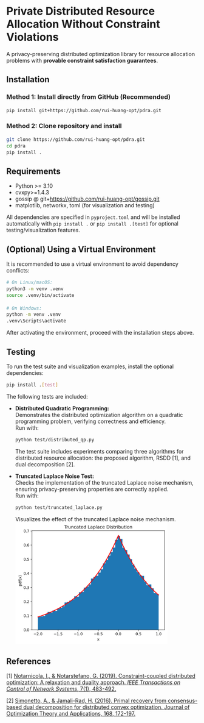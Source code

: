 # Private Distributed Resource Allocation Without Constraint Violations

A privacy-preserving distributed optimization library for resource allocation problems with **provable constraint satisfaction guarantees**.

## Installation

### Method 1: Install directly from GitHub (Recommended)
```bash
pip install git+https://github.com/rui-huang-opt/pdra.git
```

### Method 2: Clone repository and install
```bash
git clone https://github.com/rui-huang-opt/pdra.git
cd pdra
pip install .
```

## Requirements
- Python >= 3.10
- cvxpy>=1.4.3
- gossip @ git+https://github.com/rui-huang-opt/gossip.git
- matplotlib, networkx, toml (for visualization and testing)

All dependencies are specified in `pyproject.toml` and will be installed automatically with `pip install .` or `pip install .[test]` for optional testing/visualization features.

## (Optional) Using a Virtual Environment

It is recommended to use a virtual environment to avoid dependency conflicts:

```bash
# On Linux/macOS:
python3 -m venv .venv
source .venv/bin/activate

# On Windows:
python -m venv .venv
.venv\Scripts\activate
```

After activating the environment, proceed with the installation steps above.

## Testing

To run the test suite and visualization examples, install the optional dependencies:
```bash
pip install .[test]
```

The following tests are included:

- **Distributed Quadratic Programming:**  
    Demonstrates the distributed optimization algorithm on a quadratic programming problem, verifying correctness and efficiency.  
    Run with:
    ```bash
    python test/distributed_qp.py
    ```
    The test suite includes experiments comparing three algorithms for distributed resource allocation: the proposed algorithm, RSDD [1], and dual decomposition [2].

- **Truncated Laplace Noise Test:**  
    Checks the implementation of the truncated Laplace noise mechanism, ensuring privacy-preserving properties are correctly applied.  
    Run with:
    ```bash
    python test/truncated_laplace.py
    ```
    Visualizes the effect of the truncated Laplace noise mechanism.  
    <img src="test/figures/truncated_laplace/truncated_laplace.png" alt="Truncated Laplace Noise" width="400"/>

## References

[1] [Notarnicola, I., & Notarstefano, G. (2019). Constraint-coupled distributed optimization: A relaxation and duality approach. *IEEE Transactions on Control of Network Systems*, 7(1), 483-492.](https://ieeexplore.ieee.org/abstract/document/8746216)

[2] [Simonetto, A., & Jamali-Rad, H. (2016). Primal recovery from consensus-based dual decomposition for distributed convex optimization. Journal of Optimization Theory and Applications, 168, 172-197.](https://link.springer.com/article/10.1007/s10957-015-0758-0)